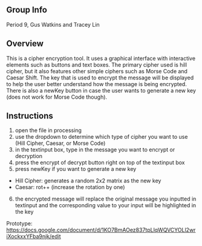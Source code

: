 ## Group Info

Period 9, Gus Watkins and Tracey Lin

## Overview

This is a cipher encryption tool. It uses a graphical interface with interactive elements such as buttons and text boxes. The primary cipher used is hill cipher, but it also features other simple ciphers such as Morse Code and Caesar Shift. The key that is used to encrypt the message will be displayed to help the user better understand how the message is being encrypted. There is also a newKey button in case the user wants to generate a new key (does not work for Morse Code though).

## Instructions

1) open the file in processing
2) use the dropdown to determine which type of cipher you want to use (Hill Cipher, Caesar, or Morse Code)
3) in the textinput box, type in the message you want to encrypt or decryption
4) press the encrypt of decrypt button right on top of the textinput box
5) press newKey if you want to generate a new key
  - Hill Cipher: generates a random 2x2 matrix as the new key
  - Caesar: rot++ (increase the rotation by one)
6) the encrypted message will replace the original message you inputted in textinput and the corresponding value to your input will be highlighted in the key

Prototype: https://docs.google.com/document/d/1KO7BmAOez837tpLlqWQVCYOLl2wriXockxxYFba9njk/edit
